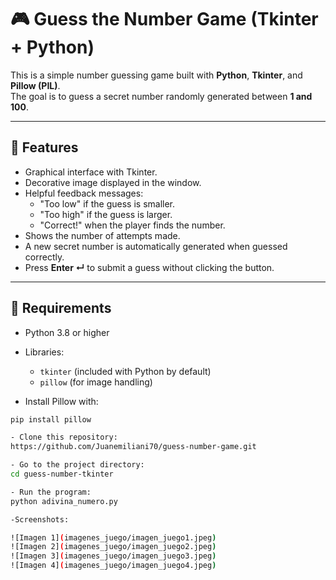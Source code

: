 # 🎮 Guess the Number Game (Tkinter + Python)

This is a simple number guessing game built with **Python**, **Tkinter**, and **Pillow (PIL)**.  
The goal is to guess a secret number randomly generated between **1 and 100**.

---

## 📌 Features
- Graphical interface with Tkinter.
- Decorative image displayed in the window.
- Helpful feedback messages:
  - "Too low" if the guess is smaller.
  - "Too high" if the guess is larger.
  - "Correct!" when the player finds the number.
- Shows the number of attempts made.
- A new secret number is automatically generated when guessed correctly.
- Press **Enter ↵** to submit a guess without clicking the button.

---

## 🚀 Requirements
- Python 3.8 or higher
- Libraries:
  - `tkinter` (included with Python by default)
  - `pillow` (for image handling)

- Install Pillow with:
```bash
pip install pillow

- Clone this repository:
https://github.com/Juanemiliani70/guess-number-game.git

- Go to the project directory:
cd guess-number-tkinter

- Run the program:
python adivina_numero.py

-Screenshots:

![Imagen 1](imagenes_juego/imagen_juego1.jpeg)
![Imagen 2](imagenes_juego/imagen_juego2.jpeg)
![Imagen 3](imagenes_juego/imagen_juego3.jpeg)
![Imagen 4](imagenes_juego/imagen_juego4.jpeg)



